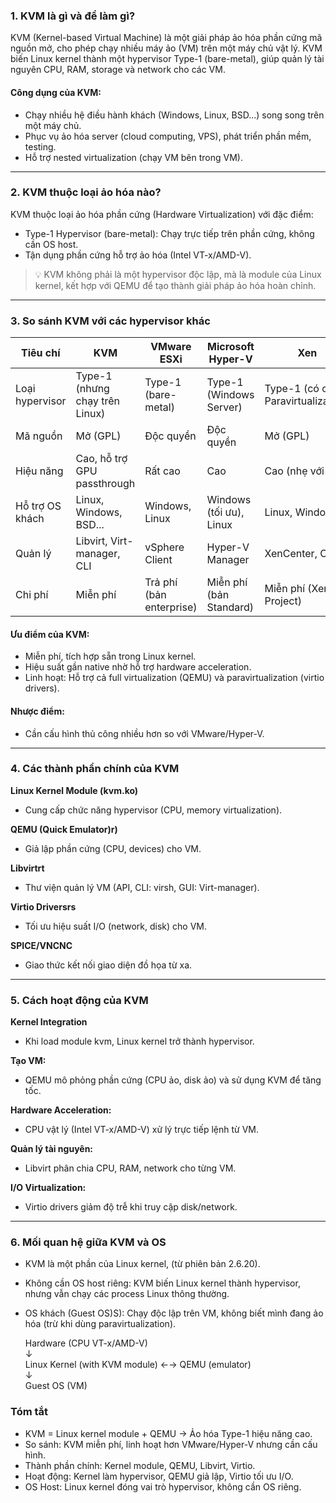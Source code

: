 ### 1. KVM là gì và để làm gì?  

KVM (Kernel-based Virtual Machine) là một giải pháp ảo hóa phần cứng mã nguồn mở, cho phép chạy nhiều máy ảo (VM) trên một máy chủ vật lý. KVM biến Linux kernel thành một hypervisor Type-1 (bare-metal), giúp quản lý tài nguyên CPU, RAM, storage và network cho các VM.  

#### Công dụng của KVM:  

  + Chạy nhiều hệ điều hành khách (Windows, Linux, BSD...) song song trên một máy chủ.  
  + Phục vụ ảo hóa server (cloud computing, VPS), phát triển phần mềm, testing.  
  + Hỗ trợ nested virtualization (chạy VM bên trong VM).  

---

### 2. KVM thuộc loại ảo hóa nào?  

KVM thuộc loại ảo hóa phần cứng (Hardware Virtualization) với đặc điểm:

  + Type-1 Hypervisor (bare-metal): Chạy trực tiếp trên phần cứng, không cần OS host.  
  + Tận dụng phần cứng hỗ trợ ảo hóa (Intel VT-x/AMD-V).  

> 💡 KVM không phải là một hypervisor độc lập, mà là module của Linux kernel, kết hợp với QEMU để tạo thành giải pháp ảo hóa hoàn chỉnh.  

---

### 3. So sánh KVM với các hypervisor khác  

| Tiêu chí       | KVM                          | VMware ESXi               | Microsoft Hyper-V       | Xen                     |
|--------------------|----------------------------------|-------------------------------|----------------------------|-----------------------------|
| Loại hypervisor | Type-1 (nhưng chạy trên Linux)  | Type-1 (bare-metal)           | Type-1 (Windows Server)    | Type-1 (có cả Paravirtualization) |
| Mã nguồn       | Mở (GPL)                        | Độc quyền                    | Độc quyền                 | Mở (GPL)                   |
| Hiệu năng      | Cao, hỗ trợ GPU passthrough      | Rất cao                      | Cao                       | Cao (nhẹ với PV)            |
| Hỗ trợ OS khách| Linux, Windows, BSD...          | Windows, Linux               | Windows (tối ưu), Linux   | Linux, Windows             |
| Quản lý        | Libvirt, Virt-manager, CLI      | vSphere Client               | Hyper-V Manager           | XenCenter, CLI             |
| Chi phí        | Miễn phí                        | Trả phí (bản enterprise)     | Miễn phí (bản Standard)   | Miễn phí (Xen Project)     |

#### Ưu điểm của KVM:  

  + Miễn phí, tích hợp sẵn trong Linux kernel.  
  + Hiệu suất gần native nhờ hỗ trợ hardware acceleration.  
  + Linh hoạt: Hỗ trợ cả full virtualization (QEMU) và paravirtualization (virtio drivers).  

#### Nhược điểm:  

  + Cần cấu hình thủ công nhiều hơn so với VMware/Hyper-V.  

---

### 4. Các thành phần chính của KVM  

**Linux Kernel Module (kvm.ko)** 
 
   - Cung cấp chức năng hypervisor (CPU, memory virtualization).  

**QEMU (Quick Emulator)r)**  

   - Giả lập phần cứng (CPU, devices) cho VM.  

**Libvirtrt**  

   - Thư viện quản lý VM (API, CLI: virsh, GUI: Virt-manager).  

**Virtio Driversrs**  

   - Tối ưu hiệu suất I/O (network, disk) cho VM.  

**SPICE/VNCNC**  

   - Giao thức kết nối giao diện đồ họa từ xa.  

---

### 5. Cách hoạt động của KVM 

**Kernel Integration**  

   - Khi load module kvm, Linux kernel trở thành hypervisor.  

**Tạo VM:**  

   - QEMU mô phỏng phần cứng (CPU ảo, disk ảo) và sử dụng KVM để tăng tốc.  

**Hardware Acceleration:**  

   - CPU vật lý (Intel VT-x/AMD-V) xử lý trực tiếp lệnh từ VM.  

**Quản lý tài nguyên:**  

   - Libvirt phân chia CPU, RAM, network cho từng VM.  

**I/O Virtualization:** 
 
   - Virtio drivers giảm độ trễ khi truy cập disk/network.  

---

### 6. Mối quan hệ giữa KVM và OS 

  + KVM là một phần của Linux kernel, (từ phiên bản 2.6.20). 

  + Không cần OS host riêng: KVM biến Linux kernel thành hypervisor, nhưng vẫn chạy các process Linux thông thường. 

  + OS khách (Guest OS)S): Chạy độc lập trên VM, không biết mình đang ảo hóa (trừ khi dùng paravirtualization).  


    Hardware (CPU VT-x/AMD-V)  
    ↓  
    Linux Kernel (with KVM module) ←→ QEMU (emulator)  
    ↓  
    Guest OS (VM)  

### Tóm tắt  
- KVM = Linux kernel module + QEMU → Ảo hóa Type-1 hiệu năng cao.  
- So sánh: KVM miễn phí, linh hoạt hơn VMware/Hyper-V nhưng cần cấu hình.  
- Thành phần chính: Kernel module, QEMU, Libvirt, Virtio.  
- Hoạt động: Kernel làm hypervisor, QEMU giả lập, Virtio tối ưu I/O.  
- OS Host: Linux kernel đóng vai trò hypervisor, không cần OS riêng.  
